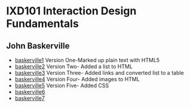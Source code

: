 IXD101 Interaction Design Fundamentals
======================================

John Baskerville
----------------
- [baskerville1](https://csheridan16.github.io/john_baskerville/baskerville1.html) Version One-Marked up plain text with HTML5
- [baskerville2](https://csheridan16.github.io/john_baskerville/baskerville2.html) Version Two- Added a list to HTML
- [baskerville3](https://csheridan16.github.io/john_baskerville/baskerville3.html) Version Three- Added links and converted list to a table
- [baskerville4](https://csheridan16.github.io/john_baskerville/baskerville4.html) Version Four- Added images to HTML
- [baskerville5](https://csheridan16.github.io/john_baskerville/baskerville5.html) Version Five- Added CSS 
- [baskerville6](https://csheridan16.github.io/john_baskerville/baskerville6.html)
- [baskerville7](https://csheridan16.github.io/john_baskerville/baskerville7.html)